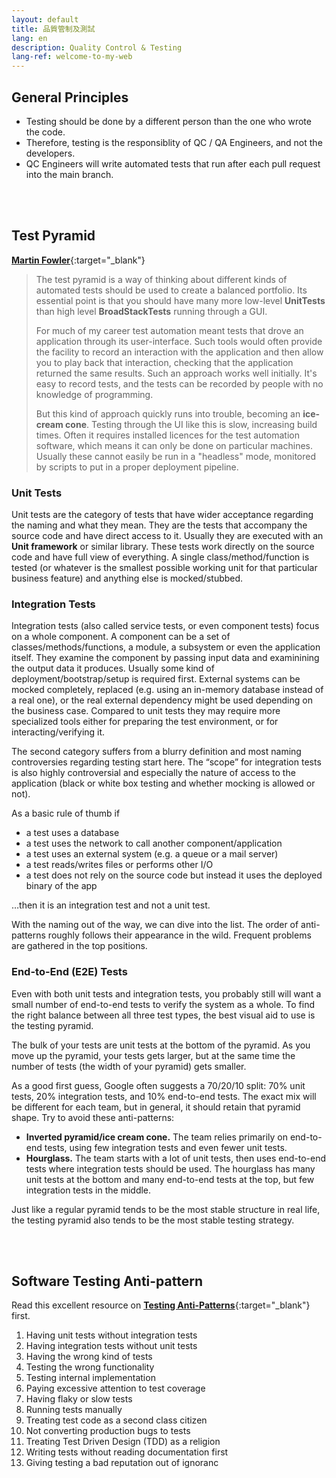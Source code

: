 ```yaml
---
layout: default
title: 品質管制及測試
lang: en
description: Quality Control & Testing
lang-ref: welcome-to-my-web
---
```




## General Principles

* Testing should be done by a different person than the one who wrote the code.
* Therefore, testing is the responsiblity of QC / QA Engineers, and not the developers.
* QC Engineers will write automated tests that run after each pull request into the main branch.

<br>
<br>

## Test Pyramid

[**Martin Fowler**](https://martinfowler.com/bliki/TestPyramid.html){:target="_blank"}

> The test pyramid is a way of thinking about different kinds of automated tests should be used to create a balanced portfolio. Its essential point is that you should have many more low-level **UnitTests** than high level **BroadStackTests** running through a GUI.
>
> For much of my career test automation meant tests that drove an application through its user-interface. Such tools would often provide the facility to record an interaction with the application and then allow you to play back that interaction, checking that the application returned the same results. Such an approach works well initially. It's easy to record tests, and the tests can be recorded by people with no knowledge of programming.
> 
> But this kind of approach quickly runs into trouble, becoming an **ice-cream cone**. Testing through the UI like this is slow, increasing build times. Often it requires installed licences for the test automation software, which means it can only be done on particular machines. Usually these cannot easily be run in a "headless" mode, monitored by scripts to put in a proper deployment pipeline.

### Unit Tests

Unit tests are the category of tests that have wider acceptance regarding the naming and what they mean. They are the tests that accompany the source code and have direct access to it. Usually they are executed with an **Unit framework** or similar library. These tests work directly on the source code and have full view of everything. A single class/method/function is tested (or whatever is the smallest possible working unit for that particular business feature) and anything else is mocked/stubbed.

### Integration Tests

Integration tests (also called service tests, or even component tests) focus on a whole component. A component can be a set of classes/methods/functions, a module, a subsystem or even the application itself. They examine the component by passing input data and examinining the output data it produces. Usually some kind of deployment/bootstrap/setup is required first. External systems can be mocked completely, replaced (e.g. using an in-memory database instead of a real one), or the real external dependency might be used depending on the business case. Compared to unit tests they may require more specialized tools either for preparing the test environment, or for interacting/verifying it.

The second category suffers from a blurry definition and most naming controversies regarding testing start here. The “scope” for integration tests is also highly controversial and especially the nature of access to the application (black or white box testing and whether mocking is allowed or not).

As a basic rule of thumb if

* a test uses a database
* a test uses the network to call another component/application
* a test uses an external system (e.g. a queue or a mail server)
* a test reads/writes files or performs other I/O
* a test does not rely on the source code but instead it uses the deployed binary of the app

…then it is an integration test and not a unit test.

With the naming out of the way, we can dive into the list. The order of anti-patterns roughly follows their appearance in the wild. Frequent problems are gathered in the top positions.

### End-to-End (E2E) Tests

Even with both unit tests and integration tests, you probably still will want a small number of end-to-end tests to verify the system as a whole. To find the right balance between all three test types, the best visual aid to use is the testing pyramid.

The bulk of your tests are unit tests at the bottom of the pyramid. As you move up the pyramid, your tests gets larger, but at the same time the number of tests (the width of your pyramid) gets smaller.

As a good first guess, Google often suggests a 70/20/10 split: 70% unit tests, 20% integration tests, and 10% end-to-end tests. The exact mix will be different for each team, but in general, it should retain that pyramid shape. Try to avoid these anti-patterns:

* **Inverted pyramid/ice cream cone.** The team relies primarily on end-to-end tests, using few integration tests and even fewer unit tests. 
* **Hourglass.** The team starts with a lot of unit tests, then uses end-to-end tests where integration tests should be used. The hourglass has many unit tests at the bottom and many end-to-end tests at the top, but few integration tests in the middle.

Just like a regular pyramid tends to be the most stable structure in real life, the testing pyramid also tends to be the most stable testing strategy.

<br>
<br>

## Software Testing Anti-pattern

Read this excellent resource on [**Testing Anti-Patterns**](http://blog.codepipes.com/testing/software-testing-antipatterns.html){:target="_blank"} first.

1. Having unit tests without integration tests
1. Having integration tests without unit tests
1. Having the wrong kind of tests
1. Testing the wrong functionality
1. Testing internal implementation
1. Paying excessive attention to test coverage
1. Having flaky or slow tests
1. Running tests manually
1. Treating test code as a second class citizen
1. Not converting production bugs to tests
1. Treating Test Driven Design (TDD) as a religion
1. Writing tests without reading documentation first
1. Giving testing a bad reputation out of ignoranc